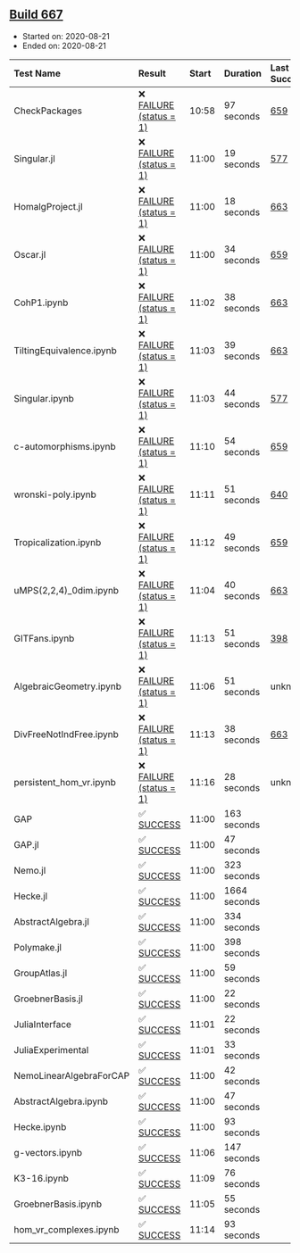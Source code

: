 ## [Build 667](https://oscarci.mathematik.uni-kl.de/job/oscar-stable/667/)

* Started on: 2020-08-21
* Ended on: 2020-08-21

| Test Name    | Result | Start | Duration | Last Success | First Failure |
|:-------------|:-------|:------|:---------|:-------------|:--------------|
| CheckPackages | ❌ [FAILURE (status = 1)](https://oscarci.mathematik.uni-kl.de/job/oscar-stable/667/artifact/logs/build-667/CheckPackages.log) | 10:58 | 97 seconds | [659](https://oscarci.mathematik.uni-kl.de/job/oscar-stable/659/) | [660](https://oscarci.mathematik.uni-kl.de/job/oscar-stable/660/) |
| Singular.jl | ❌ [FAILURE (status = 1)](https://oscarci.mathematik.uni-kl.de/job/oscar-stable/667/artifact/logs/build-667/Singular.jl.log) | 11:00 | 19 seconds | [577](https://oscarci.mathematik.uni-kl.de/job/oscar-stable/577/) | [578](https://oscarci.mathematik.uni-kl.de/job/oscar-stable/578/) |
| HomalgProject.jl | ❌ [FAILURE (status = 1)](https://oscarci.mathematik.uni-kl.de/job/oscar-stable/667/artifact/logs/build-667/HomalgProject.jl.log) | 11:00 | 18 seconds | [663](https://oscarci.mathematik.uni-kl.de/job/oscar-stable/663/) | [664](https://oscarci.mathematik.uni-kl.de/job/oscar-stable/664/) |
| Oscar.jl | ❌ [FAILURE (status = 1)](https://oscarci.mathematik.uni-kl.de/job/oscar-stable/667/artifact/logs/build-667/Oscar.jl.log) | 11:00 | 34 seconds | [659](https://oscarci.mathematik.uni-kl.de/job/oscar-stable/659/) | [660](https://oscarci.mathematik.uni-kl.de/job/oscar-stable/660/) |
| CohP1.ipynb | ❌ [FAILURE (status = 1)](https://oscarci.mathematik.uni-kl.de/job/oscar-stable/667/artifact/logs/build-667/CohP1.ipynb.log) | 11:02 | 38 seconds | [663](https://oscarci.mathematik.uni-kl.de/job/oscar-stable/663/) | [664](https://oscarci.mathematik.uni-kl.de/job/oscar-stable/664/) |
| TiltingEquivalence.ipynb | ❌ [FAILURE (status = 1)](https://oscarci.mathematik.uni-kl.de/job/oscar-stable/667/artifact/logs/build-667/TiltingEquivalence.ipynb.log) | 11:03 | 39 seconds | [663](https://oscarci.mathematik.uni-kl.de/job/oscar-stable/663/) | [664](https://oscarci.mathematik.uni-kl.de/job/oscar-stable/664/) |
| Singular.ipynb | ❌ [FAILURE (status = 1)](https://oscarci.mathematik.uni-kl.de/job/oscar-stable/667/artifact/logs/build-667/Singular.ipynb.log) | 11:03 | 44 seconds | [577](https://oscarci.mathematik.uni-kl.de/job/oscar-stable/577/) | [578](https://oscarci.mathematik.uni-kl.de/job/oscar-stable/578/) |
| c-automorphisms.ipynb | ❌ [FAILURE (status = 1)](https://oscarci.mathematik.uni-kl.de/job/oscar-stable/667/artifact/logs/build-667/c-automorphisms.ipynb.log) | 11:10 | 54 seconds | [659](https://oscarci.mathematik.uni-kl.de/job/oscar-stable/659/) | [660](https://oscarci.mathematik.uni-kl.de/job/oscar-stable/660/) |
| wronski-poly.ipynb | ❌ [FAILURE (status = 1)](https://oscarci.mathematik.uni-kl.de/job/oscar-stable/667/artifact/logs/build-667/wronski-poly.ipynb.log) | 11:11 | 51 seconds | [640](https://oscarci.mathematik.uni-kl.de/job/oscar-stable/640/) | [641](https://oscarci.mathematik.uni-kl.de/job/oscar-stable/641/) |
| Tropicalization.ipynb | ❌ [FAILURE (status = 1)](https://oscarci.mathematik.uni-kl.de/job/oscar-stable/667/artifact/logs/build-667/Tropicalization.ipynb.log) | 11:12 | 49 seconds | [659](https://oscarci.mathematik.uni-kl.de/job/oscar-stable/659/) | [660](https://oscarci.mathematik.uni-kl.de/job/oscar-stable/660/) |
| uMPS(2,2,4)_0dim.ipynb | ❌ [FAILURE (status = 1)](https://oscarci.mathematik.uni-kl.de/job/oscar-stable/667/artifact/logs/build-667/uMPS-2-2-4-_0dim.ipynb.log) | 11:04 | 40 seconds | [663](https://oscarci.mathematik.uni-kl.de/job/oscar-stable/663/) | [664](https://oscarci.mathematik.uni-kl.de/job/oscar-stable/664/) |
| GITFans.ipynb | ❌ [FAILURE (status = 1)](https://oscarci.mathematik.uni-kl.de/job/oscar-stable/667/artifact/logs/build-667/GITFans.ipynb.log) | 11:13 | 51 seconds | [398](https://oscarci.mathematik.uni-kl.de/job/oscar-stable/398/) | [399](https://oscarci.mathematik.uni-kl.de/job/oscar-stable/399/) |
| AlgebraicGeometry.ipynb | ❌ [FAILURE (status = 1)](https://oscarci.mathematik.uni-kl.de/job/oscar-stable/667/artifact/logs/build-667/AlgebraicGeometry.ipynb.log) | 11:06 | 51 seconds | unknown | unknown |
| DivFreeNotIndFree.ipynb | ❌ [FAILURE (status = 1)](https://oscarci.mathematik.uni-kl.de/job/oscar-stable/667/artifact/logs/build-667/DivFreeNotIndFree.ipynb.log) | 11:13 | 38 seconds | [663](https://oscarci.mathematik.uni-kl.de/job/oscar-stable/663/) | [664](https://oscarci.mathematik.uni-kl.de/job/oscar-stable/664/) |
| persistent_hom_vr.ipynb | ❌ [FAILURE (status = 1)](https://oscarci.mathematik.uni-kl.de/job/oscar-stable/667/artifact/logs/build-667/persistent_hom_vr.ipynb.log) | 11:16 | 28 seconds | unknown | unknown |
| GAP | ✅ [SUCCESS](https://oscarci.mathematik.uni-kl.de/job/oscar-stable/667/artifact/logs/build-667/GAP.log) | 11:00 | 163 seconds |  |  |
| GAP.jl | ✅ [SUCCESS](https://oscarci.mathematik.uni-kl.de/job/oscar-stable/667/artifact/logs/build-667/GAP.jl.log) | 11:00 | 47 seconds |  |  |
| Nemo.jl | ✅ [SUCCESS](https://oscarci.mathematik.uni-kl.de/job/oscar-stable/667/artifact/logs/build-667/Nemo.jl.log) | 11:00 | 323 seconds |  |  |
| Hecke.jl | ✅ [SUCCESS](https://oscarci.mathematik.uni-kl.de/job/oscar-stable/667/artifact/logs/build-667/Hecke.jl.log) | 11:00 | 1664 seconds |  |  |
| AbstractAlgebra.jl | ✅ [SUCCESS](https://oscarci.mathematik.uni-kl.de/job/oscar-stable/667/artifact/logs/build-667/AbstractAlgebra.jl.log) | 11:00 | 334 seconds |  |  |
| Polymake.jl | ✅ [SUCCESS](https://oscarci.mathematik.uni-kl.de/job/oscar-stable/667/artifact/logs/build-667/Polymake.jl.log) | 11:00 | 398 seconds |  |  |
| GroupAtlas.jl | ✅ [SUCCESS](https://oscarci.mathematik.uni-kl.de/job/oscar-stable/667/artifact/logs/build-667/GroupAtlas.jl.log) | 11:00 | 59 seconds |  |  |
| GroebnerBasis.jl | ✅ [SUCCESS](https://oscarci.mathematik.uni-kl.de/job/oscar-stable/667/artifact/logs/build-667/GroebnerBasis.jl.log) | 11:00 | 22 seconds |  |  |
| JuliaInterface | ✅ [SUCCESS](https://oscarci.mathematik.uni-kl.de/job/oscar-stable/667/artifact/logs/build-667/JuliaInterface.log) | 11:01 | 22 seconds |  |  |
| JuliaExperimental | ✅ [SUCCESS](https://oscarci.mathematik.uni-kl.de/job/oscar-stable/667/artifact/logs/build-667/JuliaExperimental.log) | 11:01 | 33 seconds |  |  |
| NemoLinearAlgebraForCAP | ✅ [SUCCESS](https://oscarci.mathematik.uni-kl.de/job/oscar-stable/667/artifact/logs/build-667/NemoLinearAlgebraForCAP.log) | 11:00 | 42 seconds |  |  |
| AbstractAlgebra.ipynb | ✅ [SUCCESS](https://oscarci.mathematik.uni-kl.de/job/oscar-stable/667/artifact/logs/build-667/AbstractAlgebra.ipynb.log) | 11:00 | 47 seconds |  |  |
| Hecke.ipynb | ✅ [SUCCESS](https://oscarci.mathematik.uni-kl.de/job/oscar-stable/667/artifact/logs/build-667/Hecke.ipynb.log) | 11:00 | 93 seconds |  |  |
| g-vectors.ipynb | ✅ [SUCCESS](https://oscarci.mathematik.uni-kl.de/job/oscar-stable/667/artifact/logs/build-667/g-vectors.ipynb.log) | 11:06 | 147 seconds |  |  |
| K3-16.ipynb | ✅ [SUCCESS](https://oscarci.mathematik.uni-kl.de/job/oscar-stable/667/artifact/logs/build-667/K3-16.ipynb.log) | 11:09 | 76 seconds |  |  |
| GroebnerBasis.ipynb | ✅ [SUCCESS](https://oscarci.mathematik.uni-kl.de/job/oscar-stable/667/artifact/logs/build-667/GroebnerBasis.ipynb.log) | 11:05 | 55 seconds |  |  |
| hom_vr_complexes.ipynb | ✅ [SUCCESS](https://oscarci.mathematik.uni-kl.de/job/oscar-stable/667/artifact/logs/build-667/hom_vr_complexes.ipynb.log) | 11:14 | 93 seconds |  |  |
